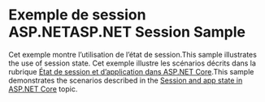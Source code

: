 # <a name="aspnet-session-sample"></a><span data-ttu-id="06a54-101">Exemple de session ASP.NET</span><span class="sxs-lookup"><span data-stu-id="06a54-101">ASP.NET Session Sample</span></span>

<span data-ttu-id="06a54-102">Cet exemple montre l’utilisation de l’état de session.</span><span class="sxs-lookup"><span data-stu-id="06a54-102">This sample illustrates the use of session state.</span></span> <span data-ttu-id="06a54-103">Cet exemple illustre les scénarios décrits dans la rubrique [État de session et d’application dans ASP.NET Core](https://docs.microsoft.com/aspnet/core/fundamentals/app-state).</span><span class="sxs-lookup"><span data-stu-id="06a54-103">This sample demonstrates the scenarios described in the [Session and app state in ASP.NET Core](https://docs.microsoft.com/aspnet/core/fundamentals/app-state) topic.</span></span>
